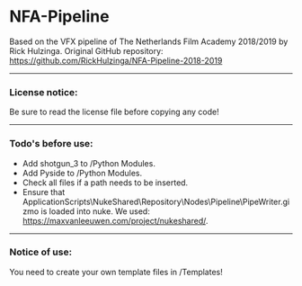 # NFA-Pipeline
Based on the VFX pipeline of The Netherlands Film Academy 2018/2019 by Rick Hulzinga.
Original GitHub repository: https://github.com/RickHulzinga/NFA-Pipeline-2018-2019

---

### License notice:
Be sure to read the license file before copying any code!

---

### Todo's before use:
* Add shotgun_3 to /Python Modules.
* Add Pyside to /Python Modules.
* Check all files if a path needs to be inserted.
* Ensure that ApplicationScripts\NukeShared\Repository\Nodes\Pipeline\PipeWriter.gizmo is loaded into nuke. We used:    			
  https://maxvanleeuwen.com/project/nukeshared/.

---

### Notice of use:
You need to create your own template files in /Templates!
